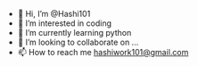- 👋 Hi, I’m @Hashi101
- 👀 I’m interested in coding
- 🌱 I’m currently learning python
- 💞️ I’m looking to collaborate on ...
- 📫 How to reach me hashiwork101@gmail.com

<!---
Hashi101/Hashi101 is a ✨ special ✨ repository because its `README.md` (this file) appears on your GitHub profile.
You can click the Preview link to take a look at your changes.
--->
